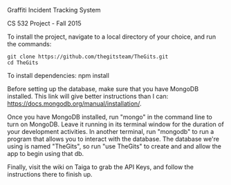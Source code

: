 Graffiti Incident Tracking System

CS 532 Project - Fall 2015

To install the project, navigate to a local directory of your choice, and run the commands:

    git clone https://github.com/thegitsteam/TheGits.git
    cd TheGits

To install dependencies:
    npm install

Before setting up the database, make sure that you have MongoDB installed. This link will give better instructions than I can: https://docs.mongodb.org/manual/installation/.

Once you have MongoDB installed, run "mongo" in the command line to turn on MongoDB. Leave it running in its terminal window for the duration of your development activities. In another terminal, run "mongodb" to run a program that allows you to interact with the database. The database we're using is named "TheGits", so run "use TheGits" to create and and allow the app to begin using that db.

Finally, visit the wiki on Taiga to grab the API Keys, and follow the instructions there to finish up.